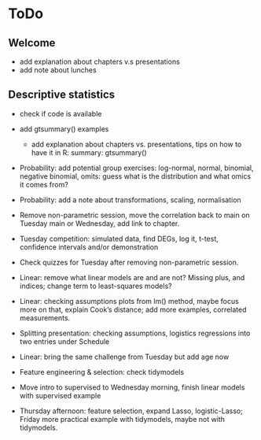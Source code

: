 # ToDo

## Welcome

- add explanation about chapters v.s presentations
- add note about lunches

## Descriptive statistics

- check if code is available
- add gtsummary() examples

  - add explanation about chapters vs. presentations, tips on how to have it in R: summary: gtsummary() 

- Probability: add potential group exercises: log-normal, normal, binomial, negative binomial, omits: guess what is the distribution and what omics it comes from?
- Probability: add a note about transformations, scaling, normalisation
- Remove non-parametric session, move the correlation back to main on Tuesday main or Wednesday, add link to chapter.
- Tuesday competition: simulated data, find DEGs, log it, t-test, confidence intervals and/or demonstration
- Check quizzes for Tuesday after removing non-parametric session.
- Linear: remove what linear models are and are not? Missing plus, and indices; change term to least-squares models?
- Linear: checking assumptions plots from lm() method, maybe focus more on that, explain Cook’s distance; add more examples, correlated measurements.
- Splitting presentation: checking assumptions, logistics regressions into two entries under Schedule 
- Linear: bring the same challenge from Tuesday but add age now
- Feature engineering & selection: check tidymodels
- Move intro to supervised to Wednesday morning, finish linear models with supervised example
- Thursday afternoon: feature selection, expand Lasso, logistic-Lasso; Friday more practical example with tidymodels, maybe not with tidymodels.

